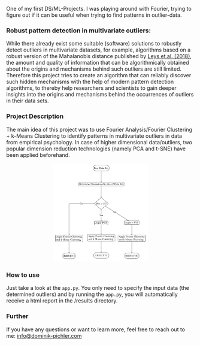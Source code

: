 One of my first DS/ML-Projects. I was playing around with Fourier, trying to figure out if it can be useful when trying to find patterns in outlier-data.

### Robust pattern detection in multivariate outliers: 

While there already exist some suitable (software) solutions to robustly detect
outliers in multivariate datasets, for example, algorithms based on a robust version of the
Mahalanobis distance published by  [Leys et.al. (2018)](https://www.sciencedirect.com/science/article/abs/pii/S0022103117302123), the amount and quality of
information that can be algorithmically obtained about the origins and mechanisms behind
such outliers are still limited. Therefore this project tries to create an algorithm that can reliably
discover such hidden mechanisms with the help of modern pattern detection algorithms, to thereby help researchers and scientists to gain deeper insights into the origins and mechanisms behind the occurrences of outliers in their data sets. 

### Project Description
The main idea of this project was to use Fourier Analysis/Fourier Clustering + k-Means Clustering to identify patterns in multivariate outliers in data from empirical psychology. In case of higher dimensional data/outliers, two popular dimension reduction technologies (namely PCA and t-SNE) have been applied beforehand. 

<div style="text-align:center;">
    <img src="documentation/structural_overview.png?raw=true" alt="Alt text" title="Title" width="50%">
</div>

### How to use
Just take a look at the `app.py`. You only need to specify the input data (the determined outliers) and by running the `app.py`, you will automatically receive a html report in the /results directory. 


### Further
If you have any questions or want to learn more, feel free to reach out to me: info@dominik-pichler.com
